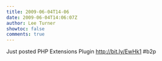 ```yaml
---
title: 2009-06-04T14-06
date: 2009-06-04T14:06:07Z
author: Lee Turner
showtoc: false
comments: true
---
```


Just posted PHP Extensions Plugin http://bit.ly/EwHk1
 #b2p

